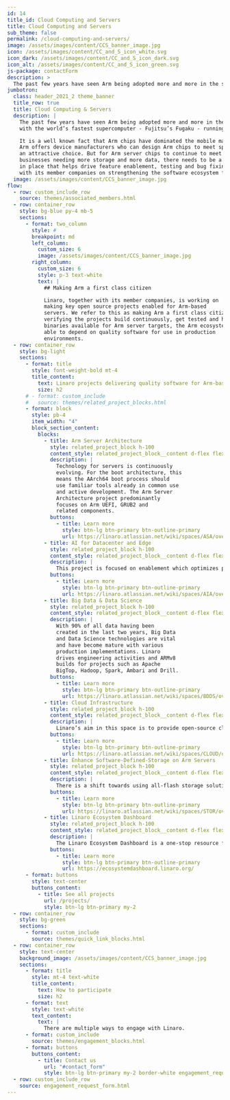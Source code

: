 ```yaml
---
id: 14
title_id: Cloud Computing and Servers
title: Cloud Computing and Servers
sub_theme: false
permalink: /cloud-computing-and-servers/
image: /assets/images/content/CCS_banner_image.jpg
icon: /assets/images/content/CC_and_S_icon_white.svg
icon_dark: /assets/images/content/CC_and_S_icon_dark.svg
icon_alt: /assets/images/content/CC_and_S_icon_green.svg
js-package: contactForm
description: >
  The past few years have seen Arm being adopted more and more in the server space, with the world’s fastest supercomputer - Fujitsu’s Fugaku - running on Arm CPUs.
jumbotron:
  class: header_2021_2 theme_banner
  title_row: true
  title: Cloud Computing & Servers
  description: |
    The past few years have seen Arm being adopted more and more in the server space,
    with the world’s fastest supercomputer - Fujitsu’s Fugaku - running on Arm CPUs.

    It is a well known fact that Arm chips have dominated the mobile market. The flexibility
    Arm offers device manufacturers who can design Arm chips to meet specific needs make it
    an attractive choice. But for Arm server chips to continue to meet the demands of
    businesses needing more storage and more data, there needs to be a software ecosystem
    in place that helps drive feature enablement, testing and bug fixing. Linaro works together
    with its member companies on strengthening the software ecosystem for Arm servers.
  image: /assets/images/content/CCS_banner_image.jpg
flow:
  - row: custom_include_row
    source: themes/associated_members.html
  - row: container_row
    style: bg-blue py-4 mb-5
    sections:
      - format: two_column
        style: #
        breakpoint: md
        left_column:
          custom_size: 6
          image: /assets/images/content/CCS_banner_image.jpg
        right_column:
          custom_size: 6
          style: p-3 text-white
          text: |
            ## Making Arm a first class citizen

            Linaro, together with its member companies, is working on
            making key open source projects enabled for Arm-based
            servers. We refer to this as making Arm a first class citizen. By
            verifying the projects build continuously, get tested and have
            binaries available for Arm server targets, the Arm ecosystem is
            able to depend on quality software for use in production
            environments.
  - row: container_row
    style: bg-light
    sections:
      - format: title
        style: font-weight-bold mt-4
        title_content:
          text: Linaro projects delivering quality software for Arm-based servers
          size: h2
      # - format: custom_include
      #   source: themes/related_project_blocks.html
      - format: block
        style: pb-4
        item_width: "4"
        block_section_content:
          blocks:
            - title: Arm Server Architecture
              style: related_project_block h-100
              content_style: related_project_block__content d-flex flex-column justify-content-between align-items-start
              description: |
                Technology for servers is continuously
                evolving. For the boot architecture, this
                means the AArch64 boot process should
                use familiar tools already in common use
                and active development. The Arm Server
                Architecture project predominantly
                focuses on Arm UEFI, GRUB2 and
                related components.
              buttons:
                - title: Learn more
                  style: btn-lg btn-primary btn-outline-primary
                  url: https://linaro.atlassian.net/wiki/spaces/ASA/overview
            - title: AI for Datacenter and Edge
              style: related_project_block h-100
              content_style: related_project_block__content d-flex flex-column justify-content-between align-items-start
              description: |
                This project is focused on enablement which optimizes performance in HPC and AI computing. The project is addressing a wide range of use cases for AI training and inference, targeting Armv8.x based servers and supercomputers such as Fujitsu's high end Fugaku supercomputer, Neoverse and Cortex-A based edge devices.
              buttons:
                - title: Learn more
                  style: btn-lg btn-primary btn-outline-primary
                  url: https://linaro.atlassian.net/wiki/spaces/AIA/overview
            - title: Big Data & Data Science
              style: related_project_block h-100
              content_style: related_project_block__content d-flex flex-column justify-content-between align-items-start
              description: |
                With 90% of all data having been
                created in the last two years, Big Data
                and Data Science technologies are vital
                and have become mature with various
                production implementations. Linaro
                drives engineering activities and ARMv8
                builds for projects such as Apache
                BigTop, Hadoop, Spark, Ambari and Drill.
              buttons:
                - title: Learn more
                  style: btn-lg btn-primary btn-outline-primary
                  url: https://linaro.atlassian.net/wiki/spaces/BDDS/overview
            - title: Cloud Infrastructure
              style: related_project_block h-100
              content_style: related_project_block__content d-flex flex-column justify-content-between align-items-start
              description: |
                Linaro’s aim in this space is to provide open-source cloud infrastructure projects with the capabilities to easily deploy, manage and deliver performance on Arm64. Engineering activities include technologies such as hypervisors and container based virtualization (OpenStack, Kubernetes) and Software Defined Storage (Ceph).
              buttons:
                - title: Learn more
                  style: btn-lg btn-primary btn-outline-primary
                  url: https://linaro.atlassian.net/wiki/spaces/CLOUD/overview
            - title: Enhance Software-Defined-Storage on Arm Servers
              style: related_project_block h-100
              content_style: related_project_block__content d-flex flex-column justify-content-between align-items-start
              description: |
                There is a shift towards using all-flash storage solutions (SSD/NVME) as opposed to traditional HDD disks due to improvements in performance. The goal of this project is to collaborate with industry leaders in the Arm server ecosystem so that we can provide competitive and leading storage solutions with Arm servers.
              buttons:
                - title: Learn more
                  style: btn-lg btn-primary btn-outline-primary
                  url: https://linaro.atlassian.net/wiki/spaces/STOR/overview
            - title: Linaro Ecosystem Dashboard
              style: related_project_block h-100
              content_style: related_project_block__content d-flex flex-column justify-content-between align-items-start
              description: |
                The Linaro Ecosystem Dashboard is a one-stop resource for everyone to find necessary software project info and resources about Arm support. The aim is to provide a complete picture of the Arm ecosystem landscape. At present the Linaro Ecosystem Dashboard is focused on the server landscape but Linaro will be expanding this to over verticals.
              buttons:
                - title: Learn more
                  style: btn-lg btn-primary btn-outline-primary
                  url: https://ecosystemdashboard.linaro.org/
      - format: buttons
        style: text-center
        buttons_content:
          - title: See all projects
            url: /projects/
            style: btn-lg btn-primary my-2
  - row: container_row
    style: bg-green
    sections:
      - format: custom_include
        source: themes/quick_link_blocks.html
  - row: container_row
    style: text-center
    background_image: /assets/images/content/CCS_banner_image.jpg
    sections:
      - format: title
        style: mt-4 text-white
        title_content:
          text: How to participate
          size: h2
      - format: text
        style: text-white
        text_content:
          text: |
            There are multiple ways to engage with Linaro.
      - format: custom_include
        source: themes/engagement_blocks.html
      - format: buttons
        buttons_content:
          - title: Contact us
            url: "#contact_form"
            style: btn-lg btn-primary my-2 border-white engagement_request_contact_btn
  - row: custom_include_row
    source: engagement_request_form.html
---
```

